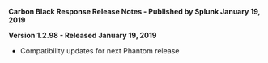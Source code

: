 **Carbon Black Response Release Notes - Published by Splunk January 19, 2019**


**Version 1.2.98 - Released January 19, 2019**

* Compatibility updates for next Phantom release
